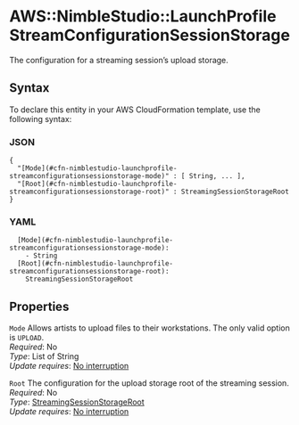 # AWS::NimbleStudio::LaunchProfile StreamConfigurationSessionStorage<a name="aws-properties-nimblestudio-launchprofile-streamconfigurationsessionstorage"></a>

The configuration for a streaming session’s upload storage\.

## Syntax<a name="aws-properties-nimblestudio-launchprofile-streamconfigurationsessionstorage-syntax"></a>

To declare this entity in your AWS CloudFormation template, use the following syntax:

### JSON<a name="aws-properties-nimblestudio-launchprofile-streamconfigurationsessionstorage-syntax.json"></a>

```
{
  "[Mode](#cfn-nimblestudio-launchprofile-streamconfigurationsessionstorage-mode)" : [ String, ... ],
  "[Root](#cfn-nimblestudio-launchprofile-streamconfigurationsessionstorage-root)" : StreamingSessionStorageRoot
}
```

### YAML<a name="aws-properties-nimblestudio-launchprofile-streamconfigurationsessionstorage-syntax.yaml"></a>

```
  [Mode](#cfn-nimblestudio-launchprofile-streamconfigurationsessionstorage-mode): 
    - String
  [Root](#cfn-nimblestudio-launchprofile-streamconfigurationsessionstorage-root): 
    StreamingSessionStorageRoot
```

## Properties<a name="aws-properties-nimblestudio-launchprofile-streamconfigurationsessionstorage-properties"></a>

`Mode`  <a name="cfn-nimblestudio-launchprofile-streamconfigurationsessionstorage-mode"></a>
Allows artists to upload files to their workstations\. The only valid option is `UPLOAD`\.  
*Required*: No  
*Type*: List of String  
*Update requires*: [No interruption](https://docs.aws.amazon.com/AWSCloudFormation/latest/UserGuide/using-cfn-updating-stacks-update-behaviors.html#update-no-interrupt)

`Root`  <a name="cfn-nimblestudio-launchprofile-streamconfigurationsessionstorage-root"></a>
The configuration for the upload storage root of the streaming session\.  
*Required*: No  
*Type*: [StreamingSessionStorageRoot](aws-properties-nimblestudio-launchprofile-streamingsessionstorageroot.md)  
*Update requires*: [No interruption](https://docs.aws.amazon.com/AWSCloudFormation/latest/UserGuide/using-cfn-updating-stacks-update-behaviors.html#update-no-interrupt)